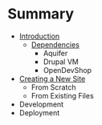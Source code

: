 # Summary

* [Introduction](README.md)
   * [Dependencies](dependencies.md)
       * Aquifer
       * Drupal VM
       * OpenDevShop
* [Creating a New Site](creating_a_new_site.md)
   * From Scratch
   * From Existing Files
* Development
* Deployment

